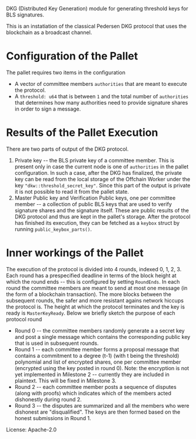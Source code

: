 DKG (Distributed Key Generation) module for generating threshold keys for BLS signatures.

This is an instatiation of the classical Pedersen DKG protocol that uses the blockchain as a broadcast channel.

# Configuration of the Pallet

The pallet requires two items in the configuration

- A vector of committee members `authorities` that are meant to execute the protocol.
- A `threshold: u64` that is between `1` and the total number of `authorities` that determines how many authorities need to provide signature shares in order to sign a message.


# Results of the Pallet Execution

There are two parts of output of the DKG protocol.

1. Private key -- the BLS private key of a committee member. This is present only in case the current node is one of `authorities` in the pallet configuration. In such a case, after the DKG has finalized, the private key can be read from the local storage of the Offchain Worker under the key `"dkw::threshold_secret_key"`. Since this part of the output is private it is not possible to read it from the pallet state.
2. Master Public key and Verification Public keys, one per committee member -- a collection of public BLS keys that are used to verify signature shares and the signature itself. These are public results of the DKG protocol and thus are kept in the pallet's storage. After the protocol has finished its execution, they can be fetched as a `keybox` struct by running `public_keybox_parts()`.


# Inner workings of the Pallet

The execution of the protocol is divided into 4 rounds, indexed 0, 1, 2, 3. Each round has a prespecified deadline in terms of the block height at which the round ends -- this is configured by setting `RoundEnds`. In each round the committee members are meant to send at most one message (in the form of a blockchain transaction). The more blocks between the subsequent rounds, the safer and more resistant agains network hiccups the protocol is.  The height at which the protocol terminates and the key is ready is `MasterKeyReady`. Below we briefly sketch the purpose of each protocol round

- Round 0 -- the committee members randomly generate a a secret key and post a single message which contains the corresponding public key that is used in subsequent rounds.
- Round 1 -- each committee member forms a proposal message that contains a commitment to a degree (t-1) (with t being the threshold) polynomial and list of encrypted shares, one per committee member (encrypted using the key posted in round 0). Note: the encryption is not yet implemented in Milestone 2 -- currently they are included in plaintext. This will be fixed in Milestone 3.
- Round 2 -- each committee member posts a sequence of disputes (along with proofs) which indicates which of the members acted dishonestly during round 2.
- Round 3 -- the disputes are summarized and all the members who were dishonest are "disqualified". The keys are then formed based on the honest submissions in Round 1.


License: Apache-2.0
